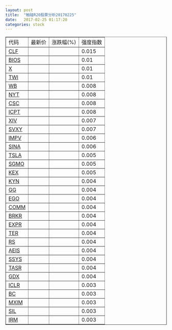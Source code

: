 ```yaml
---
layout: post
title:  "触碰R20股票分析20170225"
date:   2017-02-25 01:17:20
categories: stock
---
```

<script type="text/javascript">
var stockList = []
stockList.push('gb_clf');
stockList.push('gb_bios');
stockList.push('gb_x');
stockList.push('gb_twi');
stockList.push('gb_wb');
stockList.push('gb_nyt');
stockList.push('gb_csc');
stockList.push('gb_icpt');
stockList.push('gb_xiv');
stockList.push('gb_svxy');
stockList.push('gb_impv');
stockList.push('gb_sina');
stockList.push('gb_tsla');
stockList.push('gb_sgmo');
stockList.push('gb_kex');
stockList.push('gb_kyn');
stockList.push('gb_gg');
stockList.push('gb_ego');
stockList.push('gb_comm');
stockList.push('gb_brkr');
stockList.push('gb_expr');
stockList.push('gb_ter');
stockList.push('gb_rs');
stockList.push('gb_aeis');
stockList.push('gb_ssys');
stockList.push('gb_tasr');
stockList.push('gb_gdx');
stockList.push('gb_iclr');
stockList.push('gb_bc');
stockList.push('gb_mxim');
stockList.push('gb_sil');
stockList.push('gb_irm');
</script>

<table border="1">
 <tr>
 <td>代码</td>
  <td>最新价</td>
  <td>涨跌幅(%)</td>
 <td>强度指数</td>
</tr>
  <tr id="clf"><td><a href="http://stock.finance.sina.com.cn/usstock/quotes/CLF.html" target="_blank">CLF</a></td><td></td><td></td><td>0.015</td></tr>
  <tr id="bios"><td><a href="http://stock.finance.sina.com.cn/usstock/quotes/BIOS.html" target="_blank">BIOS</a></td><td></td><td></td><td>0.01</td></tr>
  <tr id="x"><td><a href="http://stock.finance.sina.com.cn/usstock/quotes/X.html" target="_blank">X</a></td><td></td><td></td><td>0.01</td></tr>
  <tr id="twi"><td><a href="http://stock.finance.sina.com.cn/usstock/quotes/TWI.html" target="_blank">TWI</a></td><td></td><td></td><td>0.01</td></tr>
  <tr id="wb"><td><a href="http://stock.finance.sina.com.cn/usstock/quotes/WB.html" target="_blank">WB</a></td><td></td><td></td><td>0.008</td></tr>
  <tr id="nyt"><td><a href="http://stock.finance.sina.com.cn/usstock/quotes/NYT.html" target="_blank">NYT</a></td><td></td><td></td><td>0.008</td></tr>
  <tr id="csc"><td><a href="http://stock.finance.sina.com.cn/usstock/quotes/CSC.html" target="_blank">CSC</a></td><td></td><td></td><td>0.008</td></tr>
  <tr id="icpt"><td><a href="http://stock.finance.sina.com.cn/usstock/quotes/ICPT.html" target="_blank">ICPT</a></td><td></td><td></td><td>0.008</td></tr>
  <tr id="xiv"><td><a href="http://stock.finance.sina.com.cn/usstock/quotes/XIV.html" target="_blank">XIV</a></td><td></td><td></td><td>0.007</td></tr>
  <tr id="svxy"><td><a href="http://stock.finance.sina.com.cn/usstock/quotes/SVXY.html" target="_blank">SVXY</a></td><td></td><td></td><td>0.007</td></tr>
  <tr id="impv"><td><a href="http://stock.finance.sina.com.cn/usstock/quotes/IMPV.html" target="_blank">IMPV</a></td><td></td><td></td><td>0.006</td></tr>
  <tr id="sina"><td><a href="http://stock.finance.sina.com.cn/usstock/quotes/SINA.html" target="_blank">SINA</a></td><td></td><td></td><td>0.006</td></tr>
  <tr id="tsla"><td><a href="http://stock.finance.sina.com.cn/usstock/quotes/TSLA.html" target="_blank">TSLA</a></td><td></td><td></td><td>0.005</td></tr>
  <tr id="sgmo"><td><a href="http://stock.finance.sina.com.cn/usstock/quotes/SGMO.html" target="_blank">SGMO</a></td><td></td><td></td><td>0.005</td></tr>
  <tr id="kex"><td><a href="http://stock.finance.sina.com.cn/usstock/quotes/KEX.html" target="_blank">KEX</a></td><td></td><td></td><td>0.005</td></tr>
  <tr id="kyn"><td><a href="http://stock.finance.sina.com.cn/usstock/quotes/KYN.html" target="_blank">KYN</a></td><td></td><td></td><td>0.004</td></tr>
  <tr id="gg"><td><a href="http://stock.finance.sina.com.cn/usstock/quotes/GG.html" target="_blank">GG</a></td><td></td><td></td><td>0.004</td></tr>
  <tr id="ego"><td><a href="http://stock.finance.sina.com.cn/usstock/quotes/EGO.html" target="_blank">EGO</a></td><td></td><td></td><td>0.004</td></tr>
  <tr id="comm"><td><a href="http://stock.finance.sina.com.cn/usstock/quotes/COMM.html" target="_blank">COMM</a></td><td></td><td></td><td>0.004</td></tr>
  <tr id="brkr"><td><a href="http://stock.finance.sina.com.cn/usstock/quotes/BRKR.html" target="_blank">BRKR</a></td><td></td><td></td><td>0.004</td></tr>
  <tr id="expr"><td><a href="http://stock.finance.sina.com.cn/usstock/quotes/EXPR.html" target="_blank">EXPR</a></td><td></td><td></td><td>0.004</td></tr>
  <tr id="ter"><td><a href="http://stock.finance.sina.com.cn/usstock/quotes/TER.html" target="_blank">TER</a></td><td></td><td></td><td>0.004</td></tr>
  <tr id="rs"><td><a href="http://stock.finance.sina.com.cn/usstock/quotes/RS.html" target="_blank">RS</a></td><td></td><td></td><td>0.004</td></tr>
  <tr id="aeis"><td><a href="http://stock.finance.sina.com.cn/usstock/quotes/AEIS.html" target="_blank">AEIS</a></td><td></td><td></td><td>0.004</td></tr>
  <tr id="ssys"><td><a href="http://stock.finance.sina.com.cn/usstock/quotes/SSYS.html" target="_blank">SSYS</a></td><td></td><td></td><td>0.004</td></tr>
  <tr id="tasr"><td><a href="http://stock.finance.sina.com.cn/usstock/quotes/TASR.html" target="_blank">TASR</a></td><td></td><td></td><td>0.004</td></tr>
  <tr id="gdx"><td><a href="http://stock.finance.sina.com.cn/usstock/quotes/GDX.html" target="_blank">GDX</a></td><td></td><td></td><td>0.004</td></tr>
  <tr id="iclr"><td><a href="http://stock.finance.sina.com.cn/usstock/quotes/ICLR.html" target="_blank">ICLR</a></td><td></td><td></td><td>0.003</td></tr>
  <tr id="bc"><td><a href="http://stock.finance.sina.com.cn/usstock/quotes/BC.html" target="_blank">BC</a></td><td></td><td></td><td>0.003</td></tr>
  <tr id="mxim"><td><a href="http://stock.finance.sina.com.cn/usstock/quotes/MXIM.html" target="_blank">MXIM</a></td><td></td><td></td><td>0.003</td></tr>
  <tr id="sil"><td><a href="http://stock.finance.sina.com.cn/usstock/quotes/SIL.html" target="_blank">SIL</a></td><td></td><td></td><td>0.003</td></tr>
  <tr id="irm"><td><a href="http://stock.finance.sina.com.cn/usstock/quotes/IRM.html" target="_blank">IRM</a></td><td></td><td></td><td>0.003</td></tr>
</table>
